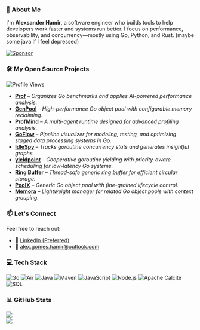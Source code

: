 ### 👋 About Me

I'm **Alexsander Hamir**, a software engineer who builds tools to help developers work faster and systems run better. I focus on performance, observability, and concurrency—mostly using Go, Python, and Rust. (maybe some java if I feel depressed)

[![Sponsor](https://img.shields.io/badge/Sponsor-💖-ff69b4?style=for-the-badge)](https://github.com/sponsors/AlexsanderHamir)

### 🛠️ My Open Source Projects

![Profile Views](https://komarev.com/ghpvc/?username=AlexsanderHamir\&color=blue)

* **[Prof](https://github.com/AlexsanderHamir/prof)** – *Organizes Go benchmarks and applies AI-powered performance analysis.*
* **[GenPool](https://github.com/AlexsanderHamir/GenPool)** – *High-performance Go object pool with configurable memory reclaiming.*
* **[ProfMind](https://github.com/AlexsanderHamir/ProfMind)** – *A multi-agent runtime designed for advanced profiling analysis.*
* **[GoFlow](https://github.com/AlexsanderHamir/GoFlow)** – *Pipeline visualizer for modeling, testing, and optimizing staged data processing systems in Go.*
* **[IdleSpy](https://github.com/AlexsanderHamir/IdleSpy)** – *Tracks goroutine concurrency stats and generates insightful graphs.*
* **[yieldpoint](https://github.com/AlexsanderHamir/yieldpoint)** – *Cooperative goroutine yielding with priority-aware scheduling for low-latency Go systems.*
* **[Ring Buffer](https://github.com/AlexsanderHamir/ring_buffer)** – *Thread-safe generic ring buffer for efficient circular storage.*
* **[PoolX](https://github.com/AlexsanderHamir/PoolX)** – *Generic Go object pool with fine-grained lifecycle control.*
* **[Memora](https://github.com/AlexsanderHamir/Memora)** – *Lightweight manager for related Go object pools with context grouping.*

### 📫 Let's Connect

Feel free to reach out:

* 💼 [LinkedIn (Preferred)](https://www.linkedin.com/in/alexsander-baptista/)
* 📧 [alex.gomes.hamir@outlook.com](mailto:alex.gomes.hamir@outlook.com)

### 💻 Tech Stack

![Go](https://img.shields.io/badge/go-%2300ADD8.svg?style=for-the-badge\&logo=go\&logoColor=white)
![Air](https://img.shields.io/badge/Air%20\(Golang%20Hot%20Reload\)-00ADD8?style=for-the-badge\&logo=go\&logoColor=white)
![Java](https://img.shields.io/badge/java-%23ED8B00.svg?style=for-the-badge\&logo=openjdk\&logoColor=white)
![Maven](https://img.shields.io/badge/maven-C71A36?style=for-the-badge\&logo=apachemaven\&logoColor=white)
![JavaScript](https://img.shields.io/badge/javascript-%23323330.svg?style=for-the-badge\&logo=javascript\&logoColor=%23F7DF1E)
![Node.js](https://img.shields.io/badge/node.js-339933?style=for-the-badge\&logo=nodedotjs\&logoColor=white)
![Apache Calcite](https://img.shields.io/badge/Apache%20Calcite-20232A?style=for-the-badge\&logo=apache\&logoColor=white)
![SQL](https://img.shields.io/badge/SQL-4479A1?style=for-the-badge\&logo=postgresql\&logoColor=white)


### 📊 GitHub Stats

![](https://github-readme-stats.vercel.app/api?username=AlexsanderHamir\&theme=radical\&hide_border=false\&include_all_commits=true\&count_private=true)<br/>
![](https://github-profile-trophy.vercel.app/?username=AlexsanderHamir\&theme=radical\&no-frame=false\&no-bg=true\&margin-w=4)
